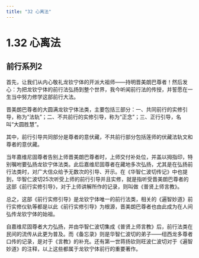 ```yaml
---
title: "32 心离法"
---
```

# 1.32 心离法

## 前行系列2

首先，让我们从内心敬礼龙钦宁体的开派大祖师——持明晋美朗巴尊者！然后发心：为把龙钦宁体的前行法弘扬到整个世界，我今听闻前行法的传授，并誓愿在一生当中努力修学这部前行大法。

晋美朗巴尊者的大圆满龙钦宁体法类，主要包括三部分：一、共同前行的实修引导，称为“法轨”；二、不共前行的实修引导，称为“正念”；三、正行引导，名叫“大圆胜慧”。

其中，前行引导共同部分是尊者的意伏藏，不共前行部分包括莲师的伏藏法轨文和尊者的意伏藏。

当年嘉维尼固尊者告别上师晋美朗巴尊者时，上师交付补处位，并盖以拇指印，特别嘱咐要弘扬龙钦宁体法类。此后嘉维尼固尊者在藏地多次弘扬，尤其是在弘扬前行法类时，对广大信众给予无数次的引导、开示。在《华智仁波切传记》中也提到，华智仁波切25次听受上师的前行引导并且实修，就是指听受晋美朗巴尊者的这部《前行实修引导》，对于上师讲解所作的记录，则叫做《普贤上师言教》。

总之，这部《前行实修引导》是龙钦宁体唯一的前行法类，相关的《遍智妙道》前行实修仪轨等都是以此《前行实修引导》为根源，晋美朗巴尊者也由此成为在人间弘传龙钦宁体的始祖。

自嘉维尼固尊者大力弘扬，并由华智仁波切集成《普贤上师言教》后，前行法类在民间的流传从此更为普及。而《备忘录》则是华智仁波切的弟子——纽西龙多尊者口传的记录，是对于《言教》的补充。还有第一世蒋扬钦则旺波仁波切对于《遍智妙道》的注释，以上这些都属于龙钦宁体前行的重要著作。
